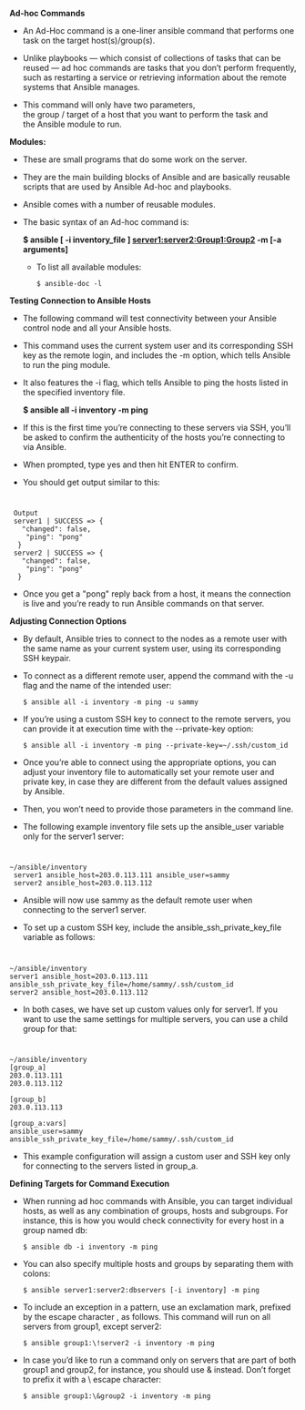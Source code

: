 **Ad-hoc Commands**

- An Ad-Hoc command is a one-liner ansible command that performs one task on the target host(s)/group(s).

- Unlike playbooks — which consist of collections of tasks that can be reused — ad hoc commands are tasks that you don’t perform frequently, such as restarting a service or retrieving information about the remote systems that Ansible manages.

- This command will only have two parameters,\
        the group / target of a host that you want to perform the task and \
        the Ansible module to run.

 **Modules:**

- These are small programs that do some work on the server. 
- They are the main building blocks of Ansible and are basically reusable scripts that are used by Ansible Ad-hoc and playbooks.
- Ansible comes with a number of reusable modules.
- The basic syntax of an Ad-hoc command is:

  **$ ansible [ -i inventory_file ] <server1:server2:Group1:Group2> -m <module> [-a arguments]**

  - To list all available modules:
  
        $ ansible-doc -l

**Testing Connection to Ansible Hosts**

- The following command will test connectivity between your Ansible control node and all your Ansible hosts. 
- This command uses the current system user and its corresponding SSH key as the remote login, and includes the -m option, which tells Ansible to run the ping module. 
- It also features the -i flag, which tells Ansible to ping the hosts listed in the specified inventory file.

     **$ ansible all -i inventory -m ping**

- If this is the first time you’re connecting to these servers via SSH, you’ll be asked to confirm the authenticity of the hosts you’re connecting to via Ansible. 
- When prompted, type yes and then hit ENTER to confirm.

- You should get output similar to this:
#
     Output
     server1 | SUCCESS => {
       "changed": false,
        "ping": "pong"
      }
     server2 | SUCCESS => {
       "changed": false,
        "ping": "pong"
      }

- Once you get a "pong" reply back from a host, it means the connection is live and you’re ready to run Ansible commands on that server.

**Adjusting Connection Options**

- By default, Ansible tries to connect to the nodes as a remote user with the same name as your current system user, using its corresponding SSH keypair.
- To connect as a different remote user, append the command with the -u flag and the name of the intended user:

      $ ansible all -i inventory -m ping -u sammy

- If you’re using a custom SSH key to connect to the remote servers, you can provide it at execution time with the --private-key option:

      $ ansible all -i inventory -m ping --private-key=~/.ssh/custom_id

- Once you’re able to connect using the appropriate options, you can adjust your inventory file to automatically set your remote user and private key, in case they are different from the default values assigned by Ansible. 
- Then, you won’t need to provide those parameters in the command line.

- The following example inventory file sets up the ansible_user variable only for the server1 server:
#
    ~/ansible/inventory
     server1 ansible_host=203.0.113.111 ansible_user=sammy
     server2 ansible_host=203.0.113.112

- Ansible will now use sammy as the default remote user when connecting to the server1 server.

- To set up a custom SSH key, include the ansible_ssh_private_key_file variable as follows:
#
    ~/ansible/inventory
    server1 ansible_host=203.0.113.111 ansible_ssh_private_key_file=/home/sammy/.ssh/custom_id
    server2 ansible_host=203.0.113.112

- In both cases, we have set up custom values only for server1. If you want to use the same settings for multiple servers, you can use a child group for that:
#
    ~/ansible/inventory
    [group_a]
    203.0.113.111
    203.0.113.112

    [group_b]
    203.0.113.113

    [group_a:vars]
    ansible_user=sammy
    ansible_ssh_private_key_file=/home/sammy/.ssh/custom_id

- This example configuration will assign a custom user and SSH key only for connecting to the servers listed in group_a.

**Defining Targets for Command Execution**

- When running ad hoc commands with Ansible, you can target individual hosts, as well as any combination of groups, hosts and subgroups. For instance, this is how you would check connectivity for every host in a group named db:

      $ ansible db -i inventory -m ping

- You can also specify multiple hosts and groups by separating them with colons:

      $ ansible server1:server2:dbservers [-i inventory] -m ping

- To include an exception in a pattern, use an exclamation mark, prefixed by the escape character \, as follows. This command will run on all servers from group1, except server2:

      $ ansible group1:\!server2 -i inventory -m ping

- In case you’d like to run a command only on servers that are part of both group1 and group2, for instance, you should use & instead. Don’t forget to prefix it with a \ escape character:

      $ ansible group1:\&group2 -i inventory -m ping
